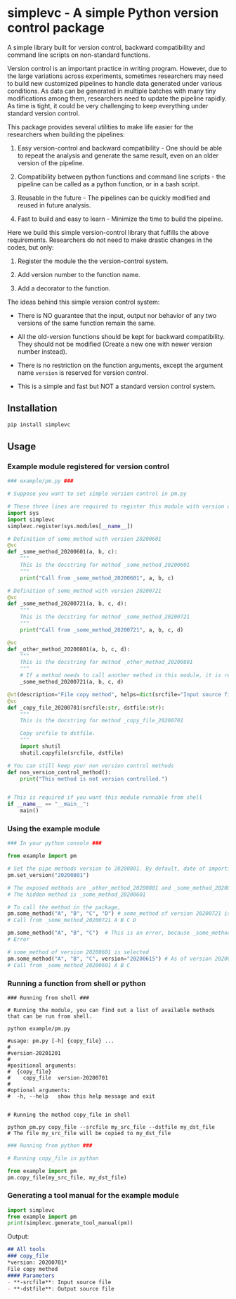 # simplevc - A simple Python version control package


A simple library built for version control, backward compatibility and command line scripts on non-standard functions. 

Version control is an important practice in writing program. However, due to the large variations across experiments, sometimes researchers may need to build new customized pipelines to handle data generated under various conditions. As data can be generated in multiple batches with many tiny modifications among them, researchers need to update the pipeline rapidly. As time is tight, it could be very challenging to keep everything under standard version control. 

This package provides several utilities to make life easier for the researchers when building the pipelines:

1. Easy version-control and backward compatibility - One should be able to repeat the analysis and generate the same result, even on an older version of the pipeline.

2. Compatibility between python functions and command line scripts - the pipeline can be called as a python function, or in a bash script.

3. Reusable in the future - The pipelines can be quickly modified and reused in future analysis.

4. Fast to build and easy to learn - Minimize the time to build the pipeline.

Here we build this simple version-control library that fulfills the above requirements. Researchers do not need to make drastic changes in the codes, but only:

1. Register the module the the version-control system.

2. Add version number to the function name.

3. Add a decorator to the function.


The ideas behind this simple version control system:

* There is NO guarantee that the input, output nor behavior of any two versions of the same function remain the same. 

* All the old-version functions should be kept for backward compatibility. They should not be modified (Create a new one with newer version number instead).

* There is no restriction on the function arguments, except the argument name `version` is reserved for version control.

* This is a simple and fast but NOT a standard version control system. 

## Installation

```sh
pip install simplevc
```

## Usage

### Example module registered for version control

```python
### example/pm.py ###

# Suppose you want to set simple version control in pm.py

# These three lines are required to register this module with version control
import sys
import simplevc
simplevc.register(sys.modules[__name__])

# Definition of some_method with version 20200601
@vc
def _some_method_20200601(a, b, c):
	"""
	This is the docstring for method _some_method_20200601
	"""
	print("Call from _some_method_20200601", a, b, c)

# Definition of some_method with version 20200721
@vc
def _some_method_20200721(a, b, c, d):
	"""
	This is the docstring for method _some_method_20200721
	"""
	print("Call from _some_method_20200721", a, b, c, d)

@vc
def _other_method_20200801(a, b, c, d):
	"""
	This is the docstring for method _other_method_20200801
	"""
	# If a method needs to call another method in this module, it is recommended to run the exact version, or the backward compatibility may break.
	_some_method_20200721(a, b, c, d)

@vt(description="File copy method", helps=dict(srcfile="Input source file", dstfile="Output source file"))
@vc
def _copy_file_20200701(srcfile:str, dstfile:str):
	"""
	This is the docstring for method _copy_file_20200701

	Copy srcfile to dstfile.
	"""
	import shutil
	shutil.copyfile(srcfile, dstfile)

# You can still keep your non version control methods
def non_version_control_method():
	print("This method is not version controlled.")


# This is required if you want this module runnable from shell
if __name__ == "__main__":
	main()

```

### Using the example module

```python
### In your python console ###

from example import pm

# Set the pipe methods version to 20200801. By default, date of importing the module is used as the version.  
pm.set_version("20200801") 

# The exposed methods are _other_method_20200801 and _some_method_20200721
# The hidden method is _some_method_20200601

# To call the method in the package,
pm.some_method("A", "B", "C", "D") # some_method of version 20200721 is selected (we are now using version pre-defined 20200801)
# Call from _some_method_20200721 A B C D

pm.some_method("A", "B", "C")  # This is an error, because _some_method_20200701 accepts 4 parameters
# Error

# some_method of version 20200601 is selected
pm.some_method("A", "B", "C", version="20200615") # As of version 20200615, only _some_method_20200601 is defined
# Call from _some_method_20200601 A B C

```

### Running a function from shell or python

```shell
### Running from shell ###

# Running the module, you can find out a list of available methods that can be run from shell. 

python example/pm.py

#usage: pm.py [-h] {copy_file} ...
#
#version-20201201
#
#positional arguments:
#  {copy_file}
#    copy_file  version-20200701
#	
#optional arguments:
#  -h, --help   show this help message and exit


# Running the method copy_file in shell

python pm.py copy_file --srcfile my_src_file --dstfile my_dst_file 
# The file my_src_file will be copied to my_dst_file

```

```python
### Running from python ###

# Running copy_file in python

from example import pm
pm.copy_file(my_src_file, my_dst_file)
```

### Generating a tool manual for the example module

```python
import simplevc
from example import pm
print(simplevc.generate_tool_manual(pm))

```

Output:

```markdown
## All tools
### copy_file
*version: 20200701*
File copy method
#### Parameters
- **-srcfile**: Input source file
- **-dstfile**: Output source file
```

